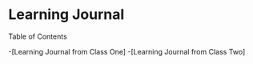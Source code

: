 
# Learning Journal

Table of Contents

-[Learning Journal from Class One]
-[Learning Journal from Class Two]
